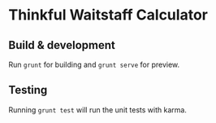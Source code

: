 # Thinkful Waitstaff Calculator

## Build & development

Run `grunt` for building and `grunt serve` for preview.

## Testing

Running `grunt test` will run the unit tests with karma.
